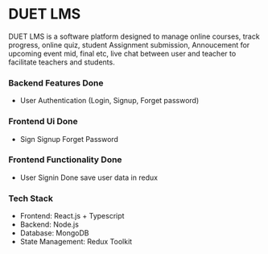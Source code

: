 # DUET LMS  

DUET LMS is a software platform designed to manage online courses, track progress, online quiz, student Assignment submission, Annoucement for upcoming event mid, final etc, live chat between user and teacher to facilitate teachers and students.

### Backend Features Done
- User Authentication (Login, Signup, Forget password)

### Frontend Ui Done
- Sign Signup Forget Password

### Frontend Functionality Done
- User Signin Done save user data in redux

### Tech Stack
- Frontend: React.js + Typescript
- Backend: Node.js
- Database: MongoDB
- State Management: Redux Toolkit
